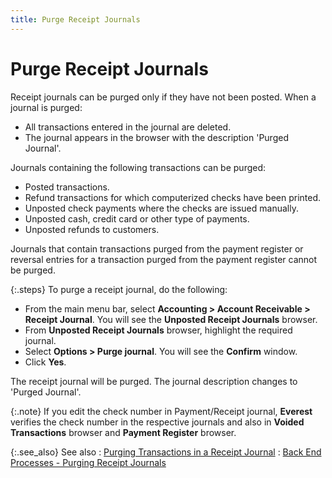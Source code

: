 ```yaml
---
title: Purge Receipt Journals
---
```


# Purge Receipt Journals


Receipt journals can be purged only if they have not been posted. When  a journal is purged:

- All transactions  entered in the journal are deleted.
- The journal  appears in the browser with the description 'Purged Journal'.



Journals containing the following transactions can be purged:

- Posted transactions.
- Refund transactions  for which computerized checks have been printed.
- Unposted check  payments where the checks are issued manually.
- Unposted cash,  credit card or other type of payments.
- Unposted refunds  to customers.



Journals that contain transactions purged from the payment register  or reversal entries for a transaction purged from the payment register  cannot be purged.


{:.steps}
To purge a receipt journal, do the following:

- From the main  menu bar, select **Accounting &gt; Account 
 Receivable &gt; Receipt Journal**. You will see the **Unposted 
 Receipt Journals** browser.
- From **Unposted Receipt Journals** browser, highlight  the required journal.
- Select **Options &gt; Purge journal**. You will  see the **Confirm** window.
- Click **Yes**.



The receipt journal will be purged. The journal description changes  to 'Purged Journal'.


{:.note}
If you edit the check number in Payment/Receipt  journal, **Everest** verifies the  check number in the respective journals and also in **Voided 
 Transactions** browser and **Payment 
 Register** browser.


{:.see_also}
See also
: [Purging  Transactions in a Receipt Journal]({{site.acc_baseurl}}/customer-receipts-and-refunds/receipt-jrnl-proc/rcp-jrnl-purge-trans/purging-trans/deleting_transactions_receipt_journal.html)
: [Back  End Processes - Purging Receipt Journals]({{site.acc_baseurl}}/customer-receipts-and-refunds/receipt-jrnl-proc/rcp-jrnl-purge-trans/backend_processes_voiding_receipt_journals.html)
